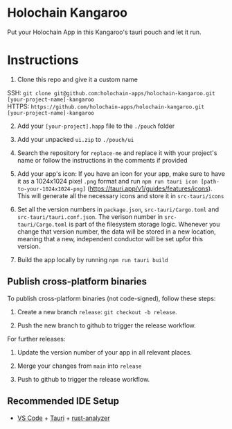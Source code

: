 # Holochain Kangaroo

Put your Holochain App in this Kangaroo's tauri pouch and let it run.


# Instructions

1. Clone this repo and give it a custom name

  SSH: `git clone git@github.com:holochain-apps/holochain-kangaroo.git [your-project-name]-kangaroo`<br>
  HTTPS: `https://github.com/holochain-apps/holochain-kangaroo.git [your-project-name]-kangaroo`

2. Add your `[your-project].happ` file to the `./pouch` folder

3. Add your unpacked `ui.zip` to `./pouch/ui`

4. Search the repository for `replace-me` and replace it with your project's name or follow the instructions in the comments if provided

5. Add your app's icon: If you have an icon for your app, make sure to have it as a 1024x1024 pixel `.png` format and run `npm run tauri icon [path-to-your-1024x1024-png]` (https://tauri.app/v1/guides/features/icons). This will generate all the necessary icons and store it in `src-tauri/icons`

6. Set all the version numbers in `package.json`, `src-tauri/Cargo.toml` and `src-tauri/tauri.conf.json`. The verison number in `src-tauri/Cargo.toml` is part of the filesystem storage logic. Whenever you change that version number, the data will be stored in a new location, meaning that a new, independent conductor will be set upfor this version.

7. Build the app locally by running `npm run tauri build`

## Publish cross-platform binaries

To publish cross-platform binaries (not code-signed), follow these steps:

1. Create a new branch `release`: `git checkout -b release`.

2. Push the new branch to github to trigger the release workflow.

For further releases:

1. Update the version number of your app in all relevant places.

2. Merge your changes from `main` into `release`

3. Push to github to trigger the release workflow.


## Recommended IDE Setup

- [VS Code](https://code.visualstudio.com/) + [Tauri](https://marketplace.visualstudio.com/items?itemName=tauri-apps.tauri-vscode) + [rust-analyzer](https://marketplace.visualstudio.com/items?itemName=rust-lang.rust-analyzer)
